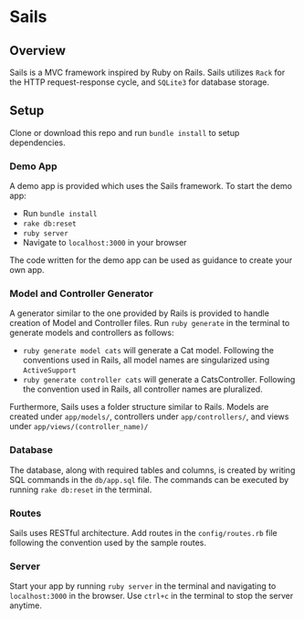 # Sails

## Overview

Sails is a MVC framework inspired by Ruby on Rails. Sails utilizes `Rack` for the HTTP request-response cycle, and `SQLite3` for database storage.

## Setup

Clone or download this repo and run `bundle install` to setup dependencies.

### Demo App

A demo app is provided which uses the Sails framework. To start the demo app:
* Run `bundle install`
* `rake db:reset`
* `ruby server`
* Navigate to `localhost:3000` in your browser

The code written for the demo app can be used as guidance to create your own app.

### Model and Controller Generator

A generator similar to the one provided by Rails is provided to handle creation of Model and Controller files. Run `ruby generate` in the terminal to generate models and controllers as follows:
* `ruby generate model cats` will generate a Cat model. Following the conventions used in Rails, all model names are singularized using `ActiveSupport`
* `ruby generate controller cats` will generate a CatsController. Following the convention used in Rails, all controller names are pluralized.

Furthermore, Sails uses a folder structure similar to Rails. Models are created under `app/models/`, controllers under `app/controllers/`, and views under `app/views/(controller_name)/`

### Database

The database, along with required tables and columns, is created by writing SQL commands in the `db/app.sql` file. The commands can be executed by running `rake db:reset` in the terminal.

### Routes
Sails uses RESTful architecture. Add routes in the `config/routes.rb` file following the convention used by the sample routes.

### Server
Start your app by running `ruby server` in the terminal and navigating to `localhost:3000` in the browser. Use `ctrl+c` in the terminal to stop the server anytime.
